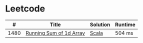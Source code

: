 # Leetcode

| # | Title | Solution | Runtime |
|---| ----- | -------- | ------- |
|1480|[ Running Sum of 1d Array](https://leetcode.com/problems/running-sum-of-1d-array/)|[Scala](./solutions/1480.%20Running%20Sum%20of%201d%20ArrayScala)|504 ms|
